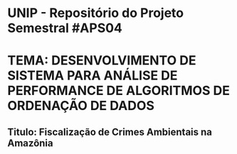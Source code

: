 # UNIP - Repositório do Projeto Semestral #APS04

# TEMA: DESENVOLVIMENTO DE SISTEMA PARA ANÁLISE DE PERFORMANCE DE ALGORITMOS DE ORDENAÇÃO DE DADOS

## Titulo: Fiscalização de Crimes Ambientais na Amazônia

